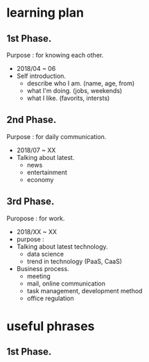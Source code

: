 # learning plan

## 1st Phase.
Purpose : for knowing each other.
- 2018/04 ~ 06
- Self introduction.
  - describe who I am. (name, age, from)
  - what I'm doing. (jobs, weekends)
  - what I like. (favorits, intersts)
  
## 2nd Phase.
Purpose : for daily communication.  
- 2018/07 ~ XX
- Talking about latest.
  - news
  - entertainment
  - economy

## 3rd Phase.
Puropose : for work.
- 2018/XX ~ XX
- purpose : 
- Talking about latest technology.
  - data science
  - trend in technology (PaaS, CaaS)
- Business process.
  - meeting
  - mail, online communication
  - task management, development method
  - office regulation


# useful phrases

## 1st Phase.

